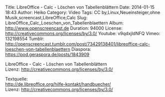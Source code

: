 Title: LibreOffice - Calc - Löschen von Tabellenblättern
Date: 2014-01-15 18:43
Author: Heiko
Category: Video
Tags: CC by,Linux,Neueinsteiger,ohne Musik,screencast,LibreOffice,Calc
Slug: LibreOffice_Calc_Loeschen_von_Tabellenblaettern
Album: http://www.openscreencast.de
Duration: 94000
License: http://creativecommons.org/licenses/by/3.0/
Youtube: v9qdxjldNFQ
Vimeo: 132198554
Tumblr: http://openscreencast.tumblr.com/post/73429138401/libreoffice-calc-loeschen-von-tabellenblaettern
Diaspora: https://pod.geraspora.de/posts/1843909

LibreOffice - Calc - Löschen von Tabellenblättern  
Lizenz: <http://creativecommons.org/licenses/by/3.0/>  
  
Textquelle:  
<http://de.libreoffice.org/hilfe-kontakt/handbuecher/>  
Lizenz: <http://creativecommons.org/licenses/by/3.0/>

